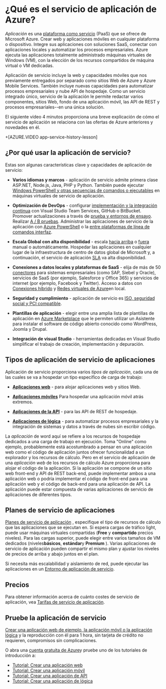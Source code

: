 <properties
    pageTitle="Azure de aplicación de servicio para web, móvil y aplicaciones de la API | Microsoft Azure"
    description="Obtenga información sobre cómo Azure aplicación de servicio le ayuda a desarrollar, implementar y administrar web y aplicaciones móviles."
    keywords="servicio de aplicación, servicio de aplicaciones de azure, servicio de aplicación de costo, escala, scalable, implementación de la aplicación, implementación de la aplicación de azure, paas, plataforma como servicio, sitio Web, sitio web, web, móviles de azure"
    services="app-service"
    documentationCenter=""
    authors="omarkmsft"
    manager="erikre"
    editor="cephalin"/>

<tags
    ms.service="app-service"
    ms.workload="na"
    ms.tgt_pltfrm="na"
    ms.devlang="na"
    ms.topic="get-started-article"
    ms.date="10/26/2016"
    ms.author="omark"/>

# <a name="what-is-azure-app-service"></a>¿Qué es el servicio de aplicación de Azure?

*Aplicación* es una [plataforma como servicio](https://en.wikipedia.org/wiki/Platform_as_a_service) (PaaS) que se ofrece de Microsoft Azure. Crear web y aplicaciones móviles en cualquier plataforma o dispositivo. Integre sus aplicaciones con soluciones SaaS, conectar con aplicaciones locales y automatizar los procesos empresariales. Azure ejecuta las aplicaciones totalmente administrado máquinas virtuales de Windows (VM), con la elección de los recursos compartidos de máquina virtual o VM dedicadas.

Aplicación de servicio incluye la web y capacidades móviles que nos previamente entregados por separado como sitios Web de Azure y Azure Mobile Services. También incluye nuevas capacidades para automatizar procesos empresariales y nube API de hospedaje. Como un servicio integrado único, servicio de la aplicación le permite redactar varios componentes, sitios Web, fondo de una aplicación móvil, las API de REST y procesos empresariales--en una única solución.

El siguiente vídeo 4 minutos proporciona una breve explicación de cómo el servicio de aplicación se relaciona con las ofertas de Azure anteriores y novedades en él.

+[AZURE.VIDEO app-service-history-lesson]

## <a name="why-use-app-service"></a>¿Por qué usar la aplicación de servicio?

Estas son algunas características clave y capacidades de aplicación de servicio:

- **Varios idiomas y marcos** - aplicación de servicio admite primera clase ASP.NET, Node.js, Java, PHP y Python. También puede ejecutar [Windows PowerShell y otras secuencias de comandos o ejecutables](../app-service-web/web-sites-create-web-jobs.md) en máquinas virtuales de servicio de aplicación.

- **Optimización de DevOps** - configurar [implementación y la integración continua](../app-service-web/app-service-continuous-deployment.md) con Visual Studio Team Services, GitHub o BitBucket. Promover actualizaciones a través de [prueba y entornos de ensayo](../app-service-web/web-sites-staged-publishing.md). Realizar [A / B pruebas](../app-service-web/app-service-web-test-in-production-get-start.md). Administrar las aplicaciones de servicio de la aplicación con [Azure PowerShell](../powershell-install-configure.md) o la [entre plataformas de línea de comandos interfaz](../xplat-cli-install.md).

- **Escala Global con alta disponibilidad** - escala [hacia arriba](../app-service-web/web-sites-scale.md) o [fuera](../monitoring-and-diagnostics/insights-how-to-scale.md) manual o automáticamente. Hospedar las aplicaciones en cualquier lugar de la infraestructura de centro de datos global de Microsoft y, a continuación, el servicio de aplicación [SLA](https://azure.microsoft.com/support/legal/sla/app-service/) va alta disponibilidad.

- **Conexiones a datos locales y plataformas de SaaS** - elija de más de 50 [conectores](../connectors/apis-list.md) para sistemas empresariales (como SAP, Siebel y Oracle), servicios de SaaS (por ejemplo, Salesforce y Office 365) y servicios de internet (por ejemplo, Facebook y Twitter). Acceso a datos con [Conexiones híbrido](../biztalk-services/integration-hybrid-connection-overview.md) y [Redes virtuales de Azure](../app-service-web/web-sites-integrate-with-vnet.md)en local.

- **Seguridad y cumplimiento** - aplicación de servicio es [ISO, seguridad social y PCI compatible](https://www.microsoft.com/TrustCenter/).

- **Plantillas de aplicación** - elegir entre una amplia lista de plantillas de aplicación en [Azure Marketplace](https://azure.microsoft.com/marketplace/) que le permiten utilizar un Asistente para instalar el software de código abierto conocido como WordPress, Joomla y Drupal.

- **Integración de visual Studio** - herramientas dedicadas en Visual Studio simplificar el trabajo de creación, implementación y depuración.

## <a name="app-types-in-app-service"></a>Tipos de aplicación de servicio de aplicaciones

Aplicación de servicio proporciona varios *tipos de aplicación*, cada una de las cuales se va a hospedar un tipo específico de carga de trabajo:

- [**Aplicaciones web**](../app-service-web/app-service-web-overview.md) - para alojar aplicaciones web y sitios Web.

- [**Aplicaciones móviles**](../app-service-mobile/app-service-mobile-value-prop.md) Para hospedar una aplicación móvil atrás extremos.

- [**Aplicaciones de la API**](../app-service-api/app-service-api-apps-why-best-platform.md) - para las API de REST de hospedaje.

- [**Aplicaciones de lógica**](../app-service-logic/app-service-logic-what-are-logic-apps.md) - para automatizar procesos empresariales y la integración de sistemas y datos a través de nubes sin escribir código.

La *aplicación* de word aquí se refiere a los recursos de hospedaje dedicados a una carga de trabajo en ejecución. Toma "Online" como ejemplo, probablemente está acostumbrado a pensar en una aplicación web como el código de aplicación juntos ofrecer funcionalidad a un explorador y los recursos de cálculo. Pero en el servicio de aplicación de una *aplicación web* de los recursos de cálculo Azure proporciona para alojar el código de la aplicación. Si la aplicación se compone de un sitio web front-end y API de REST back-end, puede implementar ambos a una aplicación web o podría implementar el código de front-end para una aplicación web y el código de back-end para una aplicación de API. La aplicación puede estar compuesta de varias aplicaciones de servicio de aplicaciones de diferentes tipos.

## <a name="app-service-plans"></a>Planes de servicio de aplicaciones

[Planes de servicio de aplicación](azure-web-sites-web-hosting-plans-in-depth-overview.md) , especifique el tipo de recursos de cálculo que las aplicaciones que se ejecutan en. Si espera cargas de tráfico light, puede usar máquinas virtuales compartidas (**Free** y **compartido** precios niveles). Para las cargas superior, puede elegir entre varios tamaños de VM dedicados (niveles**básicos**, **estándar**y **Premium** ). Varias aplicaciones de servicio de aplicación pueden compartir el mismo plan y ajustar los niveles de precios de arriba y abajo juntos en el plan.

Si necesita más escalabilidad y aislamiento de red, puede ejecutar las aplicaciones en un [Entorno de aplicación de servicio](../app-service-web/app-service-app-service-environment-intro.md).

## <a name="pricing"></a>Precios

Para obtener información acerca de cuánto costes de servicio de aplicación, vea [Tarifas de servicio de aplicación](https://azure.microsoft.com/pricing/details/app-service/).

## <a name="test-drive-app-service"></a>Pruebe la aplicación de servicio

[Crear una aplicación web de ejemplo, la aplicación móvil o la aplicación lógica](http://go.microsoft.com/fwlink/?LinkId=523751) y la reproducción con él para 1 hora, sin tarjeta de crédito no requieren, compromisos sin complicaciones.

O abra una [cuenta gratuita de Azure](https://azure.microsoft.com/pricing/free-trial/)y pruebe uno de los tutoriales de introducción a:

* [Tutorial: Crear una aplicación web](../app-service-web/app-service-web-get-started.md)
* [Tutorial: Crear una aplicación móvil](../app-service-mobile/app-service-mobile-android-get-started.md)
* [Tutorial: Crear una aplicación de API](../app-service-api/app-service-api-dotnet-get-started.md)
* [Tutorial: Crear una aplicación de lógica](../app-service-logic/app-service-logic-create-a-logic-app.md)
